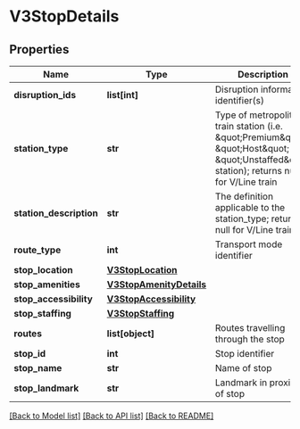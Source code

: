 # V3StopDetails

## Properties
Name | Type | Description | Notes
------------ | ------------- | ------------- | -------------
**disruption_ids** | **list[int]** | Disruption information identifier(s) | [optional] 
**station_type** | **str** | Type of metropolitan train station (i.e. \&quot;Premium\&quot;, \&quot;Host\&quot; or \&quot;Unstaffed\&quot; station); returns null for V/Line train | [optional] 
**station_description** | **str** | The definition applicable to the station_type; returns null for V/Line train | [optional] 
**route_type** | **int** | Transport mode identifier | [optional] 
**stop_location** | [**V3StopLocation**](V3StopLocation.md) |  | [optional] 
**stop_amenities** | [**V3StopAmenityDetails**](V3StopAmenityDetails.md) |  | [optional] 
**stop_accessibility** | [**V3StopAccessibility**](V3StopAccessibility.md) |  | [optional] 
**stop_staffing** | [**V3StopStaffing**](V3StopStaffing.md) |  | [optional] 
**routes** | **list[object]** | Routes travelling through the stop | [optional] 
**stop_id** | **int** | Stop identifier | [optional] 
**stop_name** | **str** | Name of stop | [optional] 
**stop_landmark** | **str** | Landmark in proximity of stop | [optional] 

[[Back to Model list]](../README.md#documentation-for-models) [[Back to API list]](../README.md#documentation-for-api-endpoints) [[Back to README]](../README.md)


